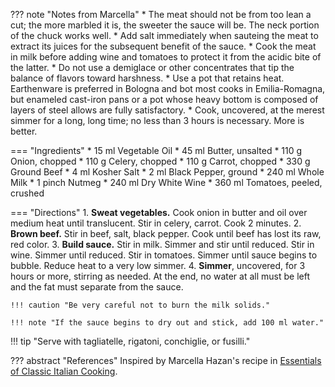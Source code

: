 ??? note "Notes from Marcella"
    * The meat should not be from too lean a cut; the more marbled it is, the sweeter the sauce will be. The neck portion of the chuck works well.
    * Add salt immediately when sauteing the meat to extract its juices for the subsequent benefit of the sauce.
    * Cook the meat in milk before adding wine and tomatoes to protect it from the acidic bite of the latter.
    * Do not use a demiglace or other concentrates that tip the balance of flavors toward harshness.
    * Use a pot that retains heat. Earthenware is preferred in Bologna and bot most cooks in Emilia-Romagna, but enameled cast-iron pans or a pot whose heavy bottom is composed of layers of steel allows are fully satisfactory.
    * Cook, uncovered, at the merest simmer for a long, long time; no less than 3 hours is necessary. More is better.

=== "Ingredients"
    * 15 ml Vegetable Oil
    * 45 ml Butter, unsalted
    * 110 g Onion, chopped
    * 110 g Celery, chopped
    * 110 g Carrot, chopped
    * 330 g Ground Beef
    * 4 ml Kosher Salt
    * 2 ml Black Pepper, ground
    * 240 ml Whole Milk
    * 1 pinch Nutmeg
    * 240 ml Dry White Wine
    * 360 ml Tomatoes, peeled, crushed

=== "Directions"
    1. **Sweat vegetables.** Cook onion in butter and oil over medium heat until translucent. Stir in celery, carrot. Cook 2 minutes.
    2. **Brown beef.** Stir in beef, salt, black pepper. Cook until beef has lost its raw, red color.
    3. **Build sauce.** Stir in milk. Simmer and stir until reduced. Stir in wine. Simmer until reduced. Stir in tomatoes. Simmer until sauce begins to bubble. Reduce heat to a very low simmer.
    4. **Simmer**, uncovered, for 3 hours or more, stirring as needed. At the end, no water at all must be left and the fat must separate from the sauce.

    !!! caution "Be very careful not to burn the milk solids."

    !!! note "If the sauce begins to dry out and stick, add 100 ml water."

!!! tip "Serve with tagliatelle, rigatoni, conchiglie, or fusilli."

??? abstract "References"
    Inspired by Marcella Hazan's recipe in [Essentials of Classic Italian Cooking](https://smile.amazon.com/gp/product/039458404X).
